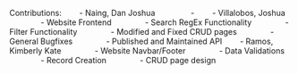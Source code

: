 Contributions:
  - Naing, Dan Joshua 
    -
  - Villalobos, Joshua
    - Website Frontend
    - Search RegEx Functionality
    - Filter Functionality
    - Modified and Fixed CRUD pages
    - General Bugfixes
    - Published and Maintained API
  - Ramos, Kimberly Kate
    - Website Navbar/Footer
    - Data Validations
    - Record Creation
    - CRUD page design